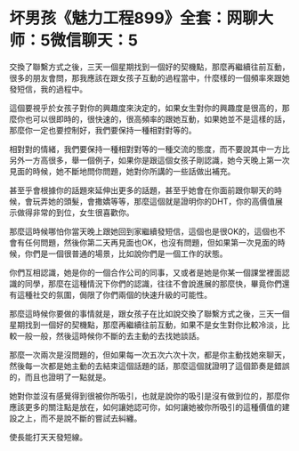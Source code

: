 # 坏男孩《魅力工程899》全套：网聊大师：5微信聊天：5

交換了聯繫方式之後，三天一個星期找到一個好的契機點，那麼再繼續往前互動，很多的朋友會問，那我應該在跟女孩子互動的過程當中，什麼樣的一個頻率來跟她發短信，我的過程中。

這個要視乎於女孩子對你的興趣度來決定的，如果女生對你的興趣度是很高的，那麼你也可以很即時的，很快速的，很高頻率的跟她互動，如果她並不是這樣的話，那麼你一定也要控制好，我們要保持一種相對對等的。

相對對的情緒，我們要保持一種相對對等的一種交流的態度，而不要說其中一方比另外一方高很多，舉一個例子，如果你是跟這個女孩子剛認識，她今天晚上第一次見面的時候，她不斷地問你問題，她對你所講的一些話做出補充。

甚至乎會根據你的話題來延伸出更多的話題，甚至乎她會在你面前跟你聊天的時候，會玩弄她的頭髮，會撒嬌等等，那麼這個就是證明你的DHT，你的高價值展示做得非常的到位，女生很喜歡你。

那麼這時候哪怕你當天晚上跟她回到家繼續發短信，這個也是很OK的，這個也不會有任何問題，然後你第二天再見面也OK，也沒有問題，但如果第一次見面的時候，你們是一個很普通的場景，比如說你們是一個工作的狀態。

你們互相認識，她是你的一個合作公司的同事，又或者是她是你某一個課堂裡面認識的同學，那麼在這種情況下你們的認識，往往不會說進展的那麼快，畢竟你們還有這種社交的氛圍，侷限了你們兩個的快速升級的可能性。

那麼這時候你要做的事情就是，跟女孩子在比如說交換了聯繫方式之後，三天一個星期找到一個好的契機點，那麼再繼續往前互動，如果不是女生對你比較冷淡，比較一般一般，然後這時候你不斷的去主動的去找她談話。

那麼一次兩次是沒問題的，但如果每一次五次六次十次，都是你主動找她來聊天，然後每一次都是她主動的去結束這個話題的話，那麼這個就證明了這個節奏是錯誤的，而且也證明了一點就是。

她對你並沒有感覺得到很被你所吸引，也就是說你的吸引是沒有做到位的，那麼你應該更多的關注點是放在，如何讓她認可你，如何讓她被你所吸引的這種價值的建設之上，而不是說不斷的嘗試去糾纏。

使長能打天天發短線。